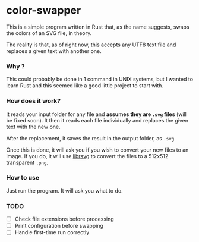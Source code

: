 # color-swapper

This is a simple program written in Rust that, as the name suggests, swaps the colors of an SVG file, in theory.

The reality is that, as of right now, this accepts any UTF8 text file and replaces a given text with another one.

### Why ?

This could probably be done in 1 command in UNIX systems, but I wanted to learn Rust and this seemed like a good little project to start with.

### How does it work?

It reads your input folder for any file and **assumes they are `.svg` files** (will be fixed soon). It then it reads each file individually and replaces the given text with the new one.

After the replacement, it saves the result in the output folder, as `.svg`.

Once this is done, it will ask you if you wish to convert your new files to an image. If you do, it will use [librsvg](https://gitlab.gnome.org/GNOME/librsvg) to convert the files to a 512x512 transparent `.png`.

### How to use

Just run the program. It will ask you what to do.

### TODO

- [ ] Check file extensions before processing
- [ ] Print configuration before swapping
- [ ] Handle first-time run correctly
